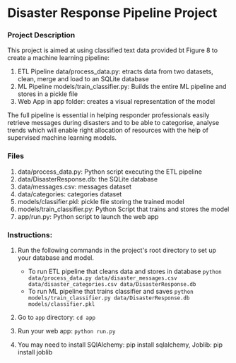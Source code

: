 # Disaster Response Pipeline Project

### Project Description
This project is aimed at using classified text data provided bt Figure 8 to create a machine learning pipeline:
1. ETL Pipeline data/process_data.py: etracts data from two datasets, clean, merge and load to an SQLite database
2. ML Pipeline models/train_classifier.py: Builds the entire ML pipeline and stores in a pickle file
3. Web App in app folder: creates a visual representation of the model

The full pipeline is essential in helping responder professionals easily retrieve messages during disasters
and to be able to categorise, analyse trends which will enable right allocation of resources with the help of 
supervised machine learning models.


### Files
1. data/process_data.py: Python script executing the ETL pipeline
2. data/DisasterResponse.db: the SQLite database
3. data/messages.csv: messages dataset
4. data/categories: categories dataset
5. models/classifier.pkl: pickle file storing the trained model
6. models/train_classifier.py: Python Script that trains and stores the model
7. app/run.py: Python script to launch the web app

### Instructions:
1. Run the following commands in the project's root directory to set up your database and model.

    - To run ETL pipeline that cleans data and stores in database
        `python data/process_data.py data/disaster_messages.csv data/disaster_categories.csv data/DisasterResponse.db`
    - To run ML pipeline that trains classifier and saves
        `python models/train_classifier.py data/DisasterResponse.db models/classifier.pkl`

2. Go to `app` directory: `cd app`

3. Run your web app: `python run.py`

4. You may need to install SQlAlchemy: pip install sqlalchemy, Joblib: pip install joblib

